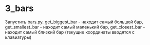 # 3_bars
Запустить bars.py.
get_biggest_bar - находит самый большой бар,
get_smallest_bar - находит самый маленький бар,
get_closest_bar - находит самый близкий бар (текущие координаты вводятся с клавиатуры)
